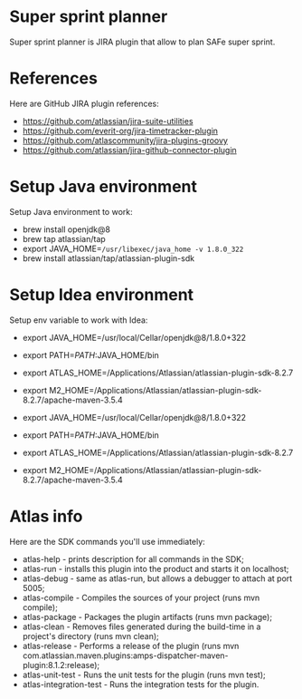 # Super sprint planner
Super sprint planner is JIRA plugin that allow to plan SAFe super sprint.

# References
Here are GitHub JIRA plugin references:
* https://github.com/atlassian/jira-suite-utilities
* https://github.com/everit-org/jira-timetracker-plugin
* https://github.com/atlascommunity/jira-plugins-groovy
* https://github.com/atlassian/jira-github-connector-plugin

# Setup Java environment
Setup Java environment to work:
* brew install openjdk@8
* brew tap atlassian/tap
* export JAVA_HOME=`/usr/libexec/java_home -v 1.8.0_322`
* brew install atlassian/tap/atlassian-plugin-sdk

# Setup Idea environment
Setup env variable to work with Idea:
* export JAVA_HOME=/usr/local/Cellar/openjdk@8/1.8.0+322
* export PATH=$PATH:$JAVA_HOME/bin
* export ATLAS_HOME=/Applications/Atlassian/atlassian-plugin-sdk-8.2.7
* export M2_HOME=/Applications/Atlassian/atlassian-plugin-sdk-8.2.7/apache-maven-3.5.4

* export JAVA_HOME=/usr/local/Cellar/openjdk@8/1.8.0+322
* export PATH=$PATH:$JAVA_HOME/bin
* export ATLAS_HOME=/Applications/Atlassian/atlassian-plugin-sdk-8.2.7
* export M2_HOME=/Applications/Atlassian/atlassian-plugin-sdk-8.2.7/apache-maven-3.5.4


# Atlas info
Here are the SDK commands you'll use immediately:
* atlas-help - prints description for all commands in the SDK;
* atlas-run - installs this plugin into the product and starts it on localhost;
* atlas-debug - same as atlas-run, but allows a debugger to attach at port 5005;
* atlas-compile - Compiles the sources of your project (runs mvn compile);
* atlas-package - Packages the plugin artifacts (runs mvn package);
* atlas-clean - Removes files generated during the build-time in a project's directory (runs mvn clean);
* atlas-release - Performs a release of the plugin (runs mvn com.atlassian.maven.plugins:amps-dispatcher-maven-plugin:8.1.2:release);
* atlas-unit-test - Runs the unit tests for the plugin (runs mvn test);
* atlas-integration-test - Runs the integration tests for the plugin.




